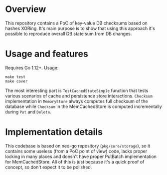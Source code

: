 # Overview
This repository contains a PoC of key-value DB checksums based on hashes
XORing. It's main purpose is to show that using this approach it's possible to
reproduce overall DB state sum from DB changes.

# Usage and features

Requires Go 1.12+. Usage:
```
make test
make cover
```

The most interesting part is `TestCachedStateSimple` function that tests
various scenarios of cache and persistence store interactions. `Checksum`
implementation in `MemoryStore` always computes full checksum of the database
while `Checksum` in the MemCachedStore is computed incrementally during `Put`
and `Delete`.

# Implementation details
This codebase is based on neo-go repository (`pkg/core/storage`), so it
contains some useless (from a PoC point of view) code, lacks proper locking in
many places and doesn't have proper PutBatch implementation for
MemCachedStore. All of this is just because it's a quick proof of concept, so
don't expect it to be polished.
